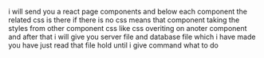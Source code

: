 i will send you a react page components and below each component the related css is there if there is no css means that component taking the styles from other component css like css overiting on anoter component and after that i will give you server file and database file which i have made you have just read that file hold until i give command what to do 